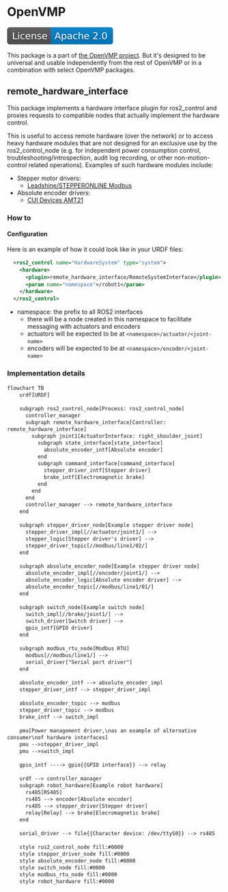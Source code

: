 # OpenVMP

[![License](./apache20.svg)](./LICENSE.txt)

This package is a part of [the OpenVMP project](https://github.com/openvmp/openvmp).
But it's designed to be universal and usable independently from the rest of OpenVMP or in a combination with select OpenVMP packages.

## remote\_hardware\_interface

This package implements a hardware interface plugin for ros2\_control
and proxies requests to compatible nodes that actually implement the hardware
control.

This is useful to access remote hardware (over the network) or to access
heavy hardware modules that are not designed for an exclusive use by
the ros2\_control\_node (e.g. for independent power consumption control,
troubleshooting/introspection, audit log recording,
or other non-motion-control related operations).
Examples of such hardware modules include:

- Stepper motor drivers:
  - [Leadshine/STEPPERONLINE Modbus](https://github.com/openvmp/stepper_driver_em2rs/)
- Absolute encoder drivers:
  - [CUI Devices AMT21](https://github.com/openvmp/encoder_amt21/)


### How to

#### Configuration

Here is an example of how it could look like in your URDF files:

```xml
  <ros2_control name="HardwareSystem" type="system">
    <hardware>
      <plugin>remote_hardware_interface/RemoteSystemInterface</plugin>
      <param name="namespace">/robot1</param>
    </hardware>
  </ros2_control>
```

- namespace: the prefix to all ROS2 interfaces
  - there will be a node created in this namespace to facilitate messaging with actuators and encoders
  - actuators will be expected to be at `<namespace>/actuator/<joint-name>`
  - encoders will be expected to be at `<namespace>/encoder/<joint-name>`

### Implementation details

```mermaid
flowchart TB
    urdf[URDF]

    subgraph ros2_control_node[Process: ros2_control_node]
      controller_manager
      subgraph remote_hardware_interface[Controller: remote_hardware_interface]
        subgraph joint1[ActuatorInterface: right_shoulder_joint]
          subgraph state_interface[state_interface]
            absolute_encoder_intf[Absolute encoder]
          end
          subgraph command_interface[command_interface]
            stepper_driver_intf[Stepper driver]
            brake_intf[Electromagnetic brake]
          end
        end
      end
      controller_manager --> remote_hardware_interface
    end
    
    subgraph stepper_driver_node[Example stepper driver node]
      stepper_driver_impl[//actuator/joint1/] -->
      stepper_logic[Stepper driver's driver] -->
      stepper_driver_topic[//modbus/line1/02/]
    end
    
    subgraph absolute_encoder_node[Example stepper driver node]
      absolute_encoder_impl[//encoder/joint1/] -->
      absolute_encoder_logic[Absolute encoder driver] -->
      absolute_encoder_topic[//modbus/line1/01/]
    end
    
    subgraph switch_node[Example switch node]
      switch_impl[//brake/joint1/] -->
      switch_driver[Switch driver] -->
      gpio_intf[GPIO driver]
    end

    subgraph modbus_rtu_node[Modbus RTU]
      modbus[//modbus/line1/] -->
      serial_driver["Serial port driver"]
    end

    absolute_encoder_intf --> absolute_encoder_impl
    stepper_driver_intf --> stepper_driver_impl

    absolute_encoder_topic --> modbus
    stepper_driver_topic --> modbus
    brake_intf --> switch_impl

    pmu[Power management driver,\nas an example of alternative consumer\nof hardware interfaces]
    pmu -->stepper_driver_impl
    pmu -->switch_impl

    gpio_intf ----> gpio{{GPIO interface}} --> relay

    urdf --> controller_manager
    subgraph robot_hardware[Example robot hardware]
      rs485[RS485]
      rs485 --> encoder[Absolute encoder]
      rs485 --> stepper_driver[Stepper driver]
      relay[Relay] --> brake[Elecromagnetic brake]
    end

    serial_driver --> file{{Character device: /dev/ttyS0}} --> rs485

    style ros2_control_node fill:#0000
    style stepper_driver_node fill:#0000
    style absolute_encoder_node fill:#0000
    style switch_node fill:#0000
    style modbus_rtu_node fill:#0000
    style robot_hardware fill:#0000
```
